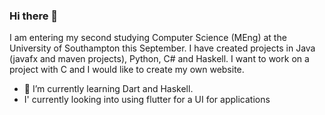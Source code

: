 ### Hi there 👋

I am entering my second studying Computer Science (MEng) at the University of Southampton this September.
I have created projects in Java (javafx and maven projects), Python, C# and Haskell.
I want to work on a project with C and I would like to create my own website.
- 🌱 I’m currently learning Dart and Haskell.
- I' currently looking into using flutter for a UI for applications

<!--
**hurstie16s/hurstie16s** is a ✨ _special_ ✨ repository because its `README.md` (this file) appears on your GitHub profile.

Here are some ideas to get you started:

- 🔭 I’m currently working on ...
- 🌱 I’m currently learning C
- 👯 I’m looking to collaborate on ...
- 🤔 I’m looking for help with ...
- 💬 Ask me about ...
- 📫 How to reach me: ...
- 😄 Pronouns: ...
- ⚡ Fun fact: ...
-->
